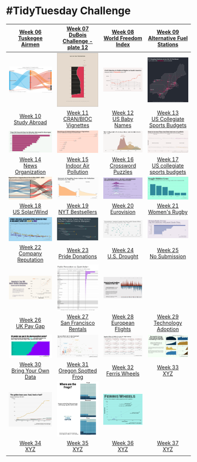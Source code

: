 # #TidyTuesday Challenge

<!-- table header, followed by pictures link -->

|                                                                         [Week 06<br>Tuskegee Airmen](https://github.com/poncest/tidytuesday/tree/main/2022/Week_06)                                                                         |                                                                   [Week 07<br>DuBois Challenge - plate 12](https://github.com/poncest/tidytuesday/tree/main/2022/Week_07)                                                                   |                                                               [Week 08<br>World Freedom Index](https://github.com/poncest/tidytuesday/tree/main/2022/Week_08)                                                               |                                                       [Week 09<br>Alternative Fuel Stations](https://github.com/poncest/tidytuesday/tree/main/2022/Week_09)                                                       |
|:----------------:|:----------------:|:----------------:|:----------------:|
|                                                                                                  ![](Week_06/2022_06_airmen.png "Week 06")                                                                                                  |                                                                                         ![](Week_07/2022_07_duboischallenge_plate12.png "Week 07")                                                                                          |                                                                                   ![](Week_08/2022_08_world_freedom_index.png "Week 08")                                                                                    |                                                                           ![](Week_09/2022_09_alternative_fuel_stations.png "Week 09")                                                                            |
|                                                                          [Week 10<br>Study Abroad](https://github.com/poncest/tidytuesday/tree/main/2022/Week_10)                                                                           |                                                                       [Week 11<br>CRAN/BIOC Vignettes](https://github.com/poncest/tidytuesday/tree/main/2022/Week_11)                                                                       |                                                                  [Week 12<br>US Baby Names](https://github.com/poncest/tidytuesday/tree/main/2022/Week_12)                                                                  |                                                     [Week 13<br>US Collegiate Sports Budgets](https://github.com/poncest/tidytuesday/tree/main/2022/Week_13)                                                      |
|                                                                                                 ![](Week_10/2022_10_erasmus.png "Week 10")                                                                                                  |                                                                                           ![](Week_11/2022_11_cran_bioc_vignattes.png "Week 11")                                                                                            |                                                                                        ![](Week_12/2022_12_baby_names.png "Week 12")                                                                                        |                                                                           ![](Week_13/2022_13_collegiate_sports_budgets.png "Week 13")                                                                            |
|                                                                        [Week 14<br>News Organization](https://github.com/poncest/tidytuesday/tree/main/2022/Week_14)                                                                        |                                                                      [Week 15<br>Indoor Air Pollution](https://github.com/poncest/tidytuesday/tree/main/2022/Week_15)                                                                       |                                                                [Week 16<br>Crossword Puzzles](https://github.com/poncest/tidytuesday/tree/main/2022/Week_16)                                                                |                                                     [Week 17<br>US collegiate sports budgets](https://github.com/poncest/tidytuesday/tree/main/2022/Week_17)                                                      |
|                                                                                                ![](Week_14/2022_14_news_orgs.png "Week 14")                                                                                                 |                                                                                             ![](Week_15/2022_15_indoor_pollution.png "Week 15")                                                                                             |                                                                                         ![](Week_16/2022_16_big_dave.png "Week 16")                                                                                         |                                                                                  ![](Week_17/2022_17_hidden_gems.png "Week 17")                                                                                   |
|                                                                          [Week 18<br>US Solar/Wind](https://github.com/poncest/tidytuesday/tree/main/2022/Week_18)                                                                          |                                                                         [Week 19<br>NYT Bestsellers](https://github.com/poncest/tidytuesday/tree/main/2022/Week_19)                                                                         |                                                                   [Week 20<br>Eurovision](https://github.com/poncest/tidytuesday/tree/main/2022/Week_20)                                                                    |                                                             [Week 21<br>Women's Rugby](https://github.com/poncest/tidytuesday/tree/main/2022/Week_21)                                                             |
|                                                                                                 ![](Week_18/2022_18_capacity.png "Week 18")                                                                                                 |                                                                                                ![](Week_19/2022_19_nyt_titles.png "Week 19")                                                                                                |                                                                                        ![](Week_20/2022_20_eurovision.png "Week 20")                                                                                        |                                                                                     ![](Week_21/2022_21_rugby.png "Week 21")                                                                                      |
|                                                                       [Week 22<br>Company Reputation](https://github.com/poncest/tidytuesday/tree/main/2022/Week_22)                                                                        |                                                                         [Week 23<br>Pride Donations](https://github.com/poncest/tidytuesday/tree/main/2022/Week_23)                                                                         |                                                                  [Week 24<br>U.S. Drought](https://github.com/poncest/tidytuesday/tree/main/2022/Week_24)                                                                   |                                                                                    [Week 25<br>No Submission](2022_24/Week_25)                                                                                    |
|                                                                                                ![](Week_22/2022_22_reputation.png "Week 22")                                                                                                |                                                                                                ![](Week_23/2022_23_donations.png "Week 23")                                                                                                 |                                                                                         ![](Week_24/2022_24_drought.png "Week 24")                                                                                          |                                                                                                                                                                                                                   |
|                                                                           [Week 26<br>UK Pay Gap](https://github.com/poncest/tidytuesday/tree/main/2022/Week_26)                                                                            |                                                                      [Week 27<br>San Francisco Rentals](https://github.com/poncest/tidytuesday/tree/main/2022/Week_27)                                                                      |                                                                [Week 28<br>European Flights](https://github.com/poncest/tidytuesday/tree/main/2022/Week_28)                                                                 |                                                          [Week 29<br>Technology Adoption](https://github.com/poncest/tidytuesday/tree/main/2022/Week_29)                                                          |
|                                                                                                  ![](Week_26/2022_26_paygap.png "Week 26")                                                                                                  |                                                                                                   ![](Week_27/2022_27_rent.png "Week 27")                                                                                                   |                                                                                         ![](Week_28/2022_28_flights.png "Week 28")                                                                                          |                                                                                   ![](Week_29/2022_29_technology.png "Week 29")                                                                                   |
| [Week 30](https://github.com/poncest/tidytuesday/tree/main/2022/Week_30 "Week 30")[<br>](https://github.com/poncest/tidytuesday/tree/main/2022/Week_32)[Bring Your Own Data](https://github.com/poncest/tidytuesday/tree/main/2022/Week_30) | [Week 31](https://github.com/poncest/tidytuesday/tree/main/2022/Week_31 "Week 31")[<br>](https://github.com/poncest/tidytuesday/tree/main/2022/Week_32)[Oregon Spotted Frog](https://github.com/poncest/tidytuesday/tree/main/2022/Week_31) | [Week 32](https://github.com/poncest/tidytuesday/tree/main/2022/Week_32)[<br>](https://github.com/poncest/tidytuesday/tree/main/2022/Week_32)[Ferris Wheels](https://github.com/poncest/tidytuesday/tree/main/2022/Week_32) |                                                                  [Week 33<br>XYZ](https://github.com/poncest/tidytuesday/tree/main/2022/Week_33)                                                                  |
|                                                                                                 ![](Week_30/2022_30_soybean.png "Week 30")                                                                                                  |                                                                                                ![]()![](Week_31/2022_31_frogs.png "Week 31")                                                                                                |                                                                                       ![](Week_32/2022_32_wheels.png "Week 32")![]()                                                                                        |                                                                                                       ![]()                                                                                                       |
|              [Week 34](https://github.com/poncest/tidytuesday/tree/main/2022/Week_34)[<br>](https://github.com/poncest/tidytuesday/tree/main/2022/Week_30)[XYZ](https://github.com/poncest/tidytuesday/tree/main/2022/Week_34)              |              [Week 35](https://github.com/poncest/tidytuesday/tree/main/2022/Week_35)[<br>](https://github.com/poncest/tidytuesday/tree/main/2022/Week_30)[XYZ](https://github.com/poncest/tidytuesday/tree/main/2022/Week_35)              |      [Week 36](https://github.com/poncest/tidytuesday/tree/main/2022/Week_36)[<br>](https://github.com/poncest/tidytuesday/tree/main/2022/Week_30)[XYZ](https://github.com/poncest/tidytuesday/tree/main/2022/Week_36)      | [Week 37](https://github.com/poncest/tidytuesday/tree/main/2022/Week_37)[<br>](https://github.com/poncest/tidytuesday/tree/main/2022/Week_30)[XYZ](https://github.com/poncest/tidytuesday/tree/main/2022/Week_37) |
|                                                                                                                                                                                                                                             |                                                                                                                                                                                                                                             |                                                                                                                                                                                                                             |                                                                                                                                                                                                                   |
